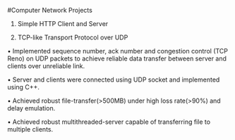 #Computer Network Projects
1. Simple HTTP Client and Server

2. TCP-like Transport Protocol over UDP

•	Implemented sequence number, ack number and congestion control (TCP Reno) on UDP packets to achieve reliable data transfer between server and clients over unreliable link.

•	Server and clients were connected using UDP socket and implemented using C++.

•	Achieved robust file-transfer(>500MB) under high loss rate(>90%) and delay emulation.

•	Achieved robust multithreaded-server capable of transferring file to multiple clients.

